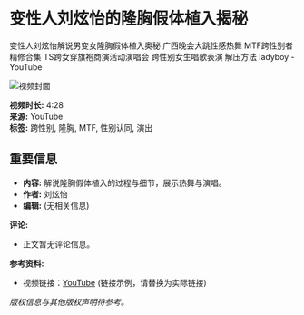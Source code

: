 # 变性人刘炫怡的隆胸假体植入揭秘

变性人刘炫怡解说男变女隆胸假体植入奥秘 广西晚会大跳性感热舞 MTF跨性别者精修合集 TS跨女穿旗袍商演活动演唱会 跨性别女生唱歌表演 解压方法 ladyboy - YouTube

![视频封面](https://i.ytimg.com/an/FgZCfqwed7r17XD8UMeOGw/featured_channel.jpg?v=6133496a)

**视频时长:** 4:28  
**来源:** YouTube  
**标签:** 跨性别, 隆胸, MTF, 性别认同, 演出  

## 重要信息
- **内容:** 解说隆胸假体植入的过程与细节，展示热舞与演唱。
- **作者:** 刘炫怡  
- **编辑:** (无相关信息)

**评论:**  
- 正文暂无评论信息。

**参考资料:**  
- 视频链接：[YouTube](https://www.youtube.com/watch?v=XXXXXXXX)  (链接示例，请替换为实际链接)

*版权信息与其他版权声明待参考。*